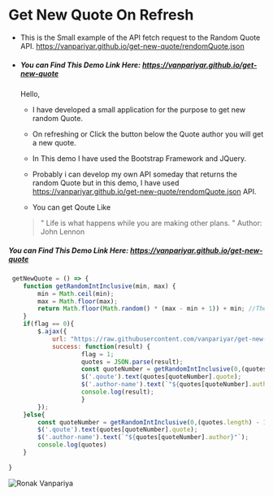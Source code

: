 # Get New Quote On Refresh
- This is the Small example of the API fetch request to the Random Quote API. https://vanpariyar.github.io/get-new-quote/rendomQuote.json
- ##### You can Find This Demo Link Here: https://vanpariyar.github.io/get-new-quote

    Hello,
  - I have developed a small application for the purpose to get new random Quote.
  - On refreshing or Click the button below the Quote author you will get a new quote.
  - In This demo I have used the Bootstrap Framework and JQuery. 
  
  - Probably i can develop my own API someday that returns the random Quote but in this demo, I have used https://vanpariyar.github.io/get-new-quote/rendomQuote.json API.
  - You can get Qoute Like
  
  
  >" Life is what happens while you are making other plans. "
  >Author: John Lennon
  
  

##### You can Find This Demo Link Here: https://vanpariyar.github.io/get-new-quote



```javascript
 getNewQuote = () => {
	function getRandomIntInclusive(min, max) {
		min = Math.ceil(min);
		max = Math.floor(max);
		return Math.floor(Math.random() * (max - min + 1)) + min; //The maximum is inclusive and the minimum is inclusive 
	}
	if(flag == 0){
		$.ajax({
			url: "https://raw.githubusercontent.com/vanpariyar/get-new-quote/master/rendomQuote.json",               
			success: function(result) {
					flag = 1; 
					quotes = JSON.parse(result);
					const quoteNumber = getRandomIntInclusive(0,(quotes.length) - 1);
					$('.qoute').text(quotes[quoteNumber].quote);
					$('.author-name').text(`"${quotes[quoteNumber].author}"`);
					console.log(result);
					}	    	    
		}); 
	}else{
		const quoteNumber = getRandomIntInclusive(0,(quotes.length) - 1);
		$('.qoute').text(quotes[quoteNumber].quote);
		$('.author-name').text(`"${quotes[quoteNumber].author}"`);
		console.log(quotes)
	}
	
}
```
![Ronak Vanpariya](https://user-images.githubusercontent.com/26689210/69729748-e24b6500-114c-11ea-919c-756004c3f6c6.png)
